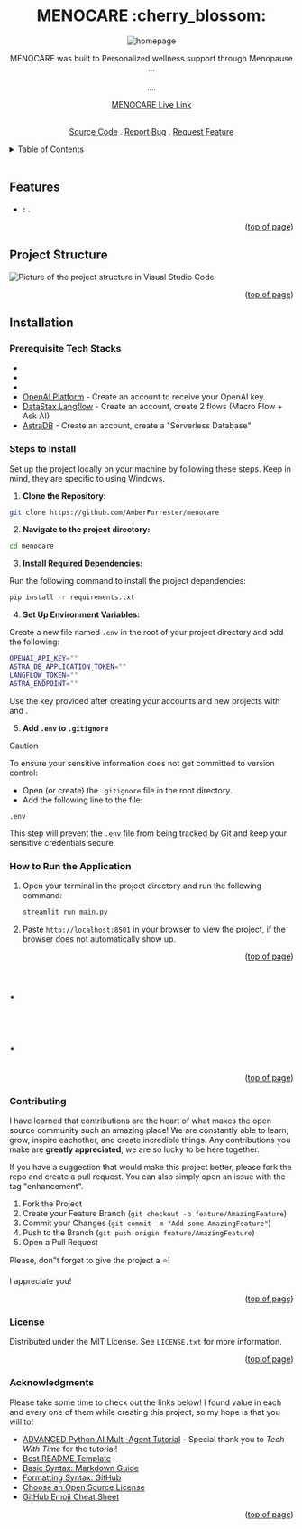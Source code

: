 <a id="readme-top"></a>

<h1 align="center">MENOCARE :cherry_blossom:</h1> 

<div align="center">

<img src="" alt="homepage">

<p align="center">MENOCARE was built to Personalized wellness support through Menopause ...
<br/>
<br/>
....
<br />

<a href="">MENOCARE Live Link</a>



<br />
<a href="https://github.com/AmberForrester/menocare">Source Code</a>
.
<a href="https://github.com/AmberForrester/menocare/issues/new?assignees=&labels=bug&projects=&template=bug-report-%F0%9F%90%9E.md&title=">Report Bug</a>
.
<a href="https://github.com/AmberForrester/menocare/issues/new?assignees=&labels=enhancement&projects=&template=feature-request-%F0%9F%9A%80.md&title=">Request Feature</a>
</p>
</div>

<details>
  <summary>Table of Contents</summary>
  <ol>
    <li><a href="#project-structure">Project Structure</a></li>
    <li><a href="#features">Features</a></li>
    <li><a href="#installation">Installation</a></li>
    <li><a href="#steps-to-install">Steps to Install</a></li>
    <li><a href="#how-to-run-the-application">How to Run the Application</a></li>
    <li><a href="#contributing">Contributing</a></li>
    <li><a href="#license">License</a></li>
    <li><a href="#acknowledgments">Acknowledgments</a></li>
  </ol>
</details>
<br />



## Features
- **:** .

<p align="right">(<a href="#readme-top">top of page</a>)</p>



## Project Structure

<img src="" alt="Picture of the project structure in Visual Studio Code">

<p align="right">(<a href="#readme-top">top of page</a>)</p>



## Installation

### Prerequisite Tech Stacks
- []()
- []()
- []()
- [OpenAI Platform](https://platform.openai.com/api-keys) - Create an account to receive your OpenAI key.
- [DataStax Langflow]() - Create an account, create 2 flows (Macro Flow + Ask AI) 
- [AstraDB](https://www.datastax.com/products/datastax-astra) - Create an account, create a "Serverless Database"



### Steps to Install

Set up the project locally on your machine by following these steps. 
Keep in mind, they are specific to using Windows.

1. **Clone the Repository:**
  ```bash
  git clone https://github.com/AmberForrester/menocare
  ```

2. **Navigate to the project directory:**
  ```bash
  cd menocare
  ```

3. **Install Required Dependencies:** 

Run the following command to install the project dependencies:
  ```bash
  pip install -r requirements.txt
  ```

4. **Set Up Environment Variables:**

Create a new file named `.env` in the root of your project directory and add the following:
   ```bash
  OPENAI_API_KEY=""
  ASTRA_DB_APPLICATION_TOKEN=""
  LANGFLOW_TOKEN=""
  ASTRA_ENDPOINT=""
   ```

Use the key provided after creating your accounts and new projects with []() and [](). 

5. **Add `.env` to `.gitignore`**

> [!CAUTION]
> To ensure your sensitive information does not get committed to version control:
  - Open (or create) the `.gitignore` file in the root directory.
  - Add the following line to the file:
   ```
   .env
   ```

This step will prevent the `.env` file from being tracked by Git and keep your sensitive credentials secure. 



### How to Run the Application

1. Open your terminal in the project directory and run the following command: 
   ```bash
   streamlit run main.py
   ```

2. Paste `http://localhost:8501` in your browser to view the project, if the browser does not automatically show up. 

<p align="right">(<a href="#readme-top">top of page</a>)</p>



# .
<img src="" alt="">

# .
<img src="" alt="">

<p align="right">(<a href="#readme-top">top of page</a>)</p>



### Contributing

I have learned that contributions are the heart of what makes the open source community such an amazing place! We are constantly able to learn, grow, inspire eachother, and create incredible things. Any contributions you make are **greatly appreciated**, we are so lucky to be here together.

If you have a suggestion that would make this project better, please fork the repo and create a pull request. You can also simply open an issue with the tag "enhancement".

1. Fork the Project
2. Create your Feature Branch (`git checkout -b feature/AmazingFeature`)
3. Commit your Changes (`git commit -m "Add some AmazingFeature"`)
4. Push to the Branch (`git push origin feature/AmazingFeature`)
5. Open a Pull Request

Please, don"t forget to give the project a :star:! 

I appreciate you!

<p align="right">(<a href="#readme-top">top of page</a>)</p>



### License

Distributed under the MIT License. See `LICENSE.txt` for more information.

<p align="right">(<a href="#readme-top">top of page</a>)</p>



### Acknowledgments

Please take some time to check out the links below! I found value in each and every one of them while creating this project, so my hope is that you will to!

* [ADVANCED Python AI Multi-Agent Tutorial](https://youtu.be/msLovKSj8Q0?si=dTgBwjVk7bDfmQsZ) - Special thank you to _Tech With Time_ for the tutorial!
* [Best README Template](https://github.com/othneildrew/Best-README-Template)
* [Basic Syntax: Markdown Guide](https://www.markdownguide.org/basic-syntax/#reference-style-links)
* [Formatting Syntax: GitHub](https://docs.github.com/en/get-started/writing-on-github/getting-started-with-writing-and-formatting-on-github/basic-writing-and-formatting-syntax)
* [Choose an Open Source License](https://choosealicense.com)
* [GitHub Emoji Cheat Sheet](https://github.com/ikatyang/emoji-cheat-sheet/blob/master/README.md#animal-bug)

<p align="right">(<a href="#readme-top">top of page</a>)</p>